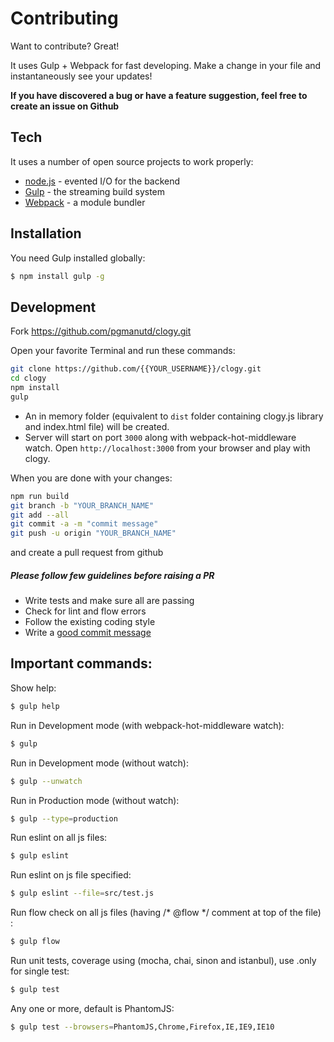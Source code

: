 # Contributing

Want to contribute? Great!

It uses Gulp + Webpack for fast developing.
Make a change in your file and instantaneously see your updates!

**If you have discovered a bug or have a feature suggestion, feel free to create an issue on Github**

## Tech

It uses a number of open source projects to work properly:

* [node.js] - evented I/O for the backend
* [Gulp] - the streaming build system
* [Webpack] - a module bundler

## Installation

You need Gulp installed globally:

```sh
$ npm install gulp -g
```

## Development

Fork https://github.com/pgmanutd/clogy.git

Open your favorite Terminal and run these commands:
```bash
git clone https://github.com/{{YOUR_USERNAME}}/clogy.git
cd clogy
npm install
gulp
```

* An in memory folder (equivalent to ```dist``` folder containing clogy.js library and index.html file) will be created.
* Server will start on port ```3000``` along with webpack-hot-middleware watch. Open ```http://localhost:3000``` from your browser and play with clogy.

When you are done with your changes:
```bash
npm run build
git branch -b "YOUR_BRANCH_NAME"
git add --all
git commit -a -m "commit message"
git push -u origin "YOUR_BRANCH_NAME"
```
and create a pull request from github


##### Please follow few guidelines before raising a PR

* Write tests and make sure all are passing
* Check for lint and flow errors
* Follow the existing coding style
* Write a [good commit message](http://tbaggery.com/2008/04/19/a-note-about-git-commit-messages.html)


## Important commands:

Show help:
```bash
$ gulp help
```

Run in Development mode (with webpack-hot-middleware watch):
```bash
$ gulp
```

Run in Development mode (without watch):
```bash
$ gulp --unwatch
```

Run in Production mode (without watch):
```bash
$ gulp --type=production
```

Run eslint on all js files:
```bash
$ gulp eslint
```

Run eslint on js file specified:
```bash
$ gulp eslint --file=src/test.js
```

Run flow check on all js files (having /* @flow */ comment at top of the file) :
```bash
$ gulp flow
```

Run unit tests, coverage using (mocha, chai, sinon and istanbul), use .only for single test:
```bash
$ gulp test
```

Any one or more, default is PhantomJS:
```bash
$ gulp test --browsers=PhantomJS,Chrome,Firefox,IE,IE9,IE10
```

[//]: # (These are reference links used in the body of this note and get stripped out when the markdown processor does its job. There is no need to format nicely because it shouldn't be seen. Thanks SO - http://stackoverflow.com/questions/4823468/store-comments-in-markdown-syntax)


   [node.js]: <http://nodejs.org>
   [Gulp]: <http://gulpjs.com>
   [Webpack]: <https://webpack.github.io/>
